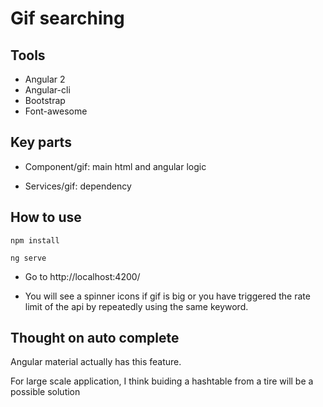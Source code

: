 # Gif searching

## Tools

- Angular 2
- Angular-cli
- Bootstrap
- Font-awesome

## Key parts

- Component/gif: main html and angular logic

- Services/gif: dependency

## How to use

 ```
 npm install
 
 ```

  ```
  ng serve
  ```

- Go to http://localhost:4200/

- You will see a spinner icons if gif is big or you have triggered the rate limit of the api by repeatedly using the same keyword.

## Thought on auto complete

Angular material actually has this feature.

For large scale application, I think buiding a hashtable from a tire will be a possible solution 



